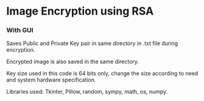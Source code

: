 <h1>Image Encryption using RSA</h1>

<h3>With GUI</h3>

Saves Public and Private Key pair in same directory in .txt file during encryption.

Encrypted image is also saved in the same directory.

Key size used in this code is 64 bits only, change the size according to need and system hardware specification.

Libraries used: Tkinter, Pillow, random, sympy, math, os, numpy.

